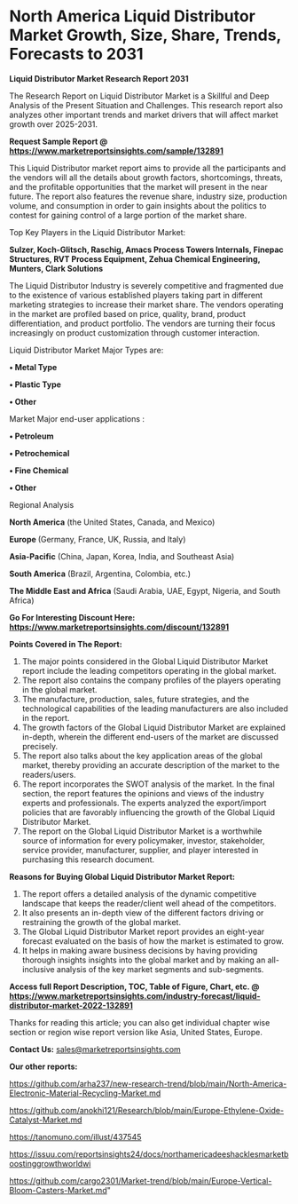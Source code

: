# North America Liquid Distributor Market Growth, Size, Share, Trends, Forecasts to 2031

<strong>Liquid Distributor Market Research Report 2031</strong>

The Research Report on Liquid Distributor Market is a Skillful and Deep Analysis of the Present Situation and Challenges. This research report also analyzes other important trends and market drivers that will affect market growth over 2025-2031.

<strong>Request Sample Report @ <a href=https://www.marketreportsinsights.com/sample/132891>https://www.marketreportsinsights.com/sample/132891</a></strong>

This Liquid Distributor market report aims to provide all the participants and the vendors will all the details about growth factors, shortcomings, threats, and the profitable opportunities that the market will present in the near future. The report also features the revenue share, industry size, production volume, and consumption in order to gain insights about the politics to contest for gaining control of a large portion of the market share.

Top Key Players in the Liquid Distributor Market:

<strong>Sulzer, Koch-Glitsch, Raschig, Amacs Process Towers Internals, Finepac Structures, RVT Process Equipment, Zehua Chemical Engineering, Munters, Clark Solutions</strong>

The Liquid Distributor Industry is severely competitive and fragmented due to the existence of various established players taking part in different marketing strategies to increase their market share. The vendors operating in the market are profiled based on price, quality, brand, product differentiation, and product portfolio. The vendors are turning their focus increasingly on product customization through customer interaction.

Liquid Distributor Market Major Types are:

<strong>• Metal Type

• Plastic Type

• Other</strong>

Market Major end-user applications :

<strong>• Petroleum

• Petrochemical

• Fine Chemical

• Other</strong>

Regional Analysis

</u><strong><b>North America</b></strong> (the United States, Canada, and Mexico)

<strong><b>Europe </b></strong>(Germany, France, UK, Russia, and Italy)

<strong><b>Asia-Pacific</b></strong> (China, Japan, Korea, India, and Southeast Asia)

<strong><b>South America</b></strong> (Brazil, Argentina, Colombia, etc.)

<strong><b>The Middle East and Africa</b></strong> (Saudi Arabia, UAE, Egypt, Nigeria, and South Africa)

<strong>Go For Interesting Discount Here: <a href=https://www.marketreportsinsights.com/discount/132891>https://www.marketreportsinsights.com/discount/132891</a></strong>

<strong>Points Covered in The Report:</strong>
<ol>
  <li>The major points considered in the Global Liquid Distributor Market report include the leading competitors operating in the global market.</li>
  <li>The report also contains the company profiles of the players operating in the global market.</li>
  <li>The manufacture, production, sales, future strategies, and the technological capabilities of the leading manufacturers are also included in the report.</li>
  <li>The growth factors of the Global Liquid Distributor Market are explained in-depth, wherein the different end-users of the market are discussed precisely.</li>
  <li>The report also talks about the key application areas of the global market, thereby providing an accurate description of the market to the readers/users.</li>
  <li>The report incorporates the SWOT analysis of the market. In the final section, the report features the opinions and views of the industry experts and professionals. The experts analyzed the export/import policies that are favorably influencing the growth of the Global Liquid Distributor Market.</li>
  <li>The report on the Global Liquid Distributor Market is a worthwhile source of information for every policymaker, investor, stakeholder, service provider, manufacturer, supplier, and player interested in purchasing this research document.</li>
</ol>
<strong>Reasons for Buying Global Liquid Distributor Market Report:</strong>

<ol>
  <li>The report offers a detailed analysis of the dynamic competitive landscape that keeps the reader/client well ahead of the competitors.</li>
  <li>It also presents an in-depth view of the different factors driving or restraining the growth of the global market.</li>
  <li>The Global Liquid Distributor Market report provides an eight-year forecast evaluated on the basis of how the market is estimated to grow.</li>
  <li>It helps in making aware business decisions by having providing thorough insights insights into the global market and by making an all-inclusive analysis of the key market segments and sub-segments.</li>
</ol>
<strong>Access full Report Description, TOC, Table of Figure, Chart, etc. @ <a href=https://www.marketreportsinsights.com/industry-forecast/liquid-distributor-market-2022-132891>https://www.marketreportsinsights.com/industry-forecast/liquid-distributor-market-2022-132891</a></strong>


Thanks for reading this article; you can also get individual chapter wise section or region wise report version like Asia, United States, Europe.

<strong>Contact Us:</strong>
sales@marketreportsinsights.com

<strong>Our other reports:</strong>

<a href=https://github.com/arha237/new-research-trend/blob/main/North-America-Electronic-Material-Recycling-Market.md>https://github.com/arha237/new-research-trend/blob/main/North-America-Electronic-Material-Recycling-Market.md</a>

<a href=https://github.com/anokhi121/Research/blob/main/Europe-Ethylene-Oxide-Catalyst-Market.md>https://github.com/anokhi121/Research/blob/main/Europe-Ethylene-Oxide-Catalyst-Market.md</a>

<a href=https://tanomuno.com/illust/437545>https://tanomuno.com/illust/437545</a>

<a href=https://issuu.com/reportsinsights24/docs/northamericadeeshacklesmarketboostinggrowthworldwi>https://issuu.com/reportsinsights24/docs/northamericadeeshacklesmarketboostinggrowthworldwi</a>

<a href=https://github.com/cargo2301/Market-trend/blob/main/Europe-Vertical-Bloom-Casters-Market.md>https://github.com/cargo2301/Market-trend/blob/main/Europe-Vertical-Bloom-Casters-Market.md</a>"
